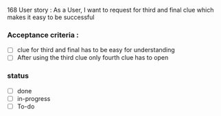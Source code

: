 168 User story : As a User, I want to request for third and final clue which makes it easy to be successful
### Acceptance criteria : <br>
- [ ] clue for third and final has to be easy for understanding
- [ ] After using the third clue only fourth clue has to open
### status 
- [ ] done
- [ ] in-progress
- [ ] To-do
